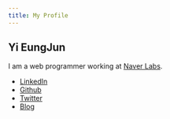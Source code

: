 ```yaml
---
title: My Profile
---
```


## Yi EungJun

I am a web programmer working at [Naver Labs](http://lab.naver.com/).

* [LinkedIn](https://www.linkedin.com/in/npcode)
* [Github](https://github.com/npcode)
* [Twitter](https://twitter.com/semtlnori)
* [Blog](http://npcode.com)
